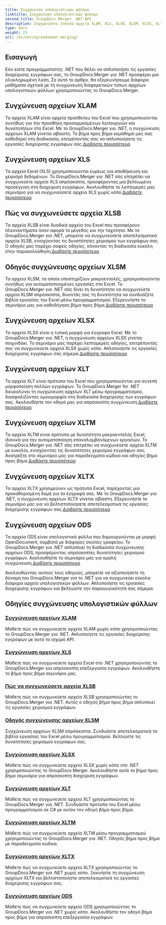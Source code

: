 ```yaml
---
title: Συγχώνευση υπολογιστικών φύλλων
linktitle: Συγχώνευση υπολογιστικών φύλλων
second_title: GroupDocs.Merger .NET API
description: Συγχωνεύστε εύκολα αρχεία XLAM, XLS, XLSB, XLSM, XLSX, XLT, XLTM, XLTX και ODS στο .NET χρησιμοποιώντας το GroupDocs.Merger. Απλοποιήστε τις εργασίες διαχείρισης εγγράφων.
type: docs
weight: 23
url: /el/net/spreadsheet-merging/
---
```


## Εισαγωγή

Εάν είστε προγραμματιστής .NET που θέλει να απλοποιήσει τις εργασίες διαχείρισης εγγράφων σας, το GroupDocs.Merger για .NET προσφέρει μια ολοκληρωμένη λύση. Σε αυτό το άρθρο, θα εξερευνήσουμε διάφορα μαθήματα σχετικά με τη συγχώνευση διαφορετικών τύπων αρχείων υπολογιστικών φύλλων χρησιμοποιώντας το GroupDocs.Merger.

## Συγχώνευση αρχείων XLAM
 Τα αρχεία XLAM είναι αρχεία πρόσθετου του Excel που χρησιμοποιούνται συνήθως για την προσθήκη προσαρμοσμένων λειτουργιών και δυνατοτήτων στο Excel. Με το GroupDocs.Merger για .NET, η συγχώνευση αρχείων XLAM γίνεται αβίαστη. Το βήμα προς βήμα εκμάθημά μας σας καθοδηγεί στη διαδικασία, επιτρέποντάς σας να απλοποιήσετε τις εργασίες διαχείρισης εγγράφων σας.[Διαβάστε περισσότερα](./merge-xlam-files/)

## Συγχώνευση αρχείων XLS
Τα αρχεία Excel (XLS) χρησιμοποιούνται ευρέως για αποθήκευση και χειρισμό δεδομένων. Το GroupDocs.Merger για .NET σάς επιτρέπει να συγχωνεύετε αρχεία XLS απρόσκοπτα, προσφέροντας μια βελτιωμένη προσέγγιση στη διαχείριση εγγράφων. Ακολουθήστε το λεπτομερές μας σεμινάριο για να συγχωνεύσετε αρχεία XLS χωρίς κόπο.[Διαβάστε περισσότερα](./merging-xls-files/)

## Πώς να συγχωνεύσετε αρχεία XLSB
 Τα αρχεία XLSB είναι δυαδικά αρχεία του Excel που προσφέρουν πλεονεκτήματα όσον αφορά το μέγεθος και την ταχύτητα. Με το GroupDocs.Merger για .NET, μπορείτε να συγχωνεύσετε αποτελεσματικά αρχεία XLSB, ενισχύοντας τις δυνατότητες χειρισμού των εγγράφων σας. Ο οδηγός μας παρέχει σαφείς οδηγίες, κάνοντας τη διαδικασία εύκολη στην παρακολούθηση.[Διαβάστε περισσότερα](./how-to-merge-xlsb-files/)

## Οδηγός συγχώνευσης αρχείων XLSM
 Τα αρχεία XLSM, τα οποία υποστηρίζουν μακροεντολές, χρησιμοποιούνται συνήθως για αυτοματοποιημένες εργασίες στο Excel. Το GroupDocs.Merger για .NET σάς δίνει τη δυνατότητα να συγχωνεύετε αρχεία XLSM απρόσκοπτα, δίνοντάς σας τη δυνατότητα να συνδυάζετε βιβλία εργασίας του Excel μέσω προγραμματισμού. Εξερευνήστε το σεμινάριο μας για καθοδήγηση βήμα προς βήμα.[Διαβάστε περισσότερα](./guide-merging-xlsm-files/)

## Συγχώνευση αρχείων XLSX
Τα αρχεία XLSX είναι η τυπική μορφή για έγγραφα Excel. Με το GroupDocs.Merger για .NET, η συγχώνευση αρχείων XLSX γίνεται παιχνιδάκι. Το σεμινάριο μας παρέχει λεπτομερείς οδηγίες, επιτρέποντάς σας να συγχωνεύετε αρχεία XLSX χωρίς κόπο. Απλοποιήστε τις εργασίες διαχείρισης εγγράφων σας σήμερα.[Διαβάστε περισσότερα](./merging-xlsx-files/)

## Συγχώνευση αρχείων XLT
 Τα αρχεία XLT είναι πρότυπα του Excel που χρησιμοποιούνται για συνεπή μορφοποίηση πολλών εγγράφων. Το GroupDocs.Merger for .NET διευκολύνει τη συγχώνευση αρχείων XLT μέσω προγραμματισμού, διασφαλίζοντας ομοιομορφία στη διαδικασία διαχείρισης των εγγράφων σας. Ακολουθήστε τον οδηγό μας για απρόσκοπτη συγχώνευση.[Διαβάστε περισσότερα](./merge-xlt-files/)

## Συγχώνευση αρχείων XLTM
 Τα αρχεία XLTM είναι πρότυπα με δυνατότητα μακροεντολής Excel, ιδανικά για την αυτοματοποίηση επαναλαμβανόμενων εργασιών. Το GroupDocs.Merger για .NET σάς επιτρέπει να συγχωνεύετε αρχεία XLTM με ευκολία, ενισχύοντας τις δυνατότητες χειρισμού εγγράφων σας. Ανατρέξτε στο σεμινάριο μας για παραδείγματα κώδικα και οδηγίες βήμα προς βήμα.[Διαβάστε περισσότερα](./merging-xltm-files/)

## Συγχώνευση αρχείων XLTX
Τα αρχεία XLTX χρησιμεύουν ως πρότυπα Excel, παρέχοντας μια προκαθορισμένη δομή για τα έγγραφά σας. Με το GroupDocs.Merger για .NET, η συγχώνευση αρχείων XLTX γίνεται αβίαστη. Εξερευνήστε το σεμινάριο μας για να βελτιστοποιήσετε αποτελεσματικά τις εργασίες διαχείρισης εγγράφων σας.[Διαβάστε περισσότερα](./merge-xltx-files/)

## Συγχώνευση αρχείων ODS
 Τα αρχεία ODS είναι υπολογιστικά φύλλα που δημιουργούνται με μορφή OpenDocument, συμβατά με διάφορες σουίτες γραφείου. Το GroupDocs.Merger για .NET απλοποιεί τη διαδικασία συγχώνευσης αρχείων ODS, προσφέροντας απρόσκοπτες δυνατότητες χειρισμού εγγράφων. Ακολουθήστε το σεμινάριο μας για ομαλή συγχώνευση.[Διαβάστε περισσότερα](./merging-ods-files/)

Ακολουθώντας αυτούς τους οδηγούς, μπορείτε να αξιοποιήσετε τη δύναμη του GroupDocs.Merger για το .NET για να συγχωνεύει εύκολα διάφορα αρχεία υπολογιστικών φύλλων. Απλοποιήστε τις εργασίες διαχείρισης εγγράφων και βελτιώστε την παραγωγικότητά σας σήμερα.
## Οδηγίες συγχώνευσης υπολογιστικών φύλλων
### [Συγχώνευση αρχείων XLAM](./merge-xlam-files/)
Μάθετε πώς να συγχωνεύετε αρχεία XLAM χωρίς κόπο χρησιμοποιώντας το GroupDocs.Merger για .NET. Απλοποιήστε τις εργασίες διαχείρισης εγγράφων με αυτό το ισχυρό API.
### [Συγχώνευση αρχείων XLS](./merging-xls-files/)
Μάθετε πώς να συγχωνεύετε αρχεία Excel στο .NET χρησιμοποιώντας το GroupDocs.Merger για απρόσκοπτη επεξεργασία εγγράφων. Ακολουθήστε το βήμα προς βήμα σεμινάριο μας.
### [Πώς να συγχωνεύσετε αρχεία XLSB](./how-to-merge-xlsb-files/)
Μάθετε πώς να συγχωνεύετε αρχεία XLSB χρησιμοποιώντας το GroupDocs.Merger για .NET. Αυτός ο οδηγός βήμα προς βήμα απλοποιεί τις εργασίες χειρισμού εγγράφων.
### [Οδηγός συγχώνευσης αρχείων XLSM](./guide-merging-xlsm-files/)
Συγχώνευση αρχείων XLSM απρόσκοπτα. Συνδυάστε αποτελεσματικά τα βιβλία εργασίας του Excel μέσω προγραμματισμού. Βελτιώστε τις δυνατότητες χειρισμού εγγράφων σας.
### [Συγχώνευση αρχείων XLSX](./merging-xlsx-files/)
Μάθετε πώς να συγχωνεύετε αρχεία XLSX χωρίς κόπο στο .NET χρησιμοποιώντας το GroupDocs.Merger. Ακολουθήστε αυτό το βήμα προς βήμα σεμινάριο για απρόσκοπτη διαχείριση εγγράφων.
### [Συγχώνευση αρχείων XLT](./merge-xlt-files/)
Μάθετε πώς να συγχωνεύετε αρχεία XLT χρησιμοποιώντας το GroupDocs.Merger για .NET. Συνδυάστε πρότυπα του Excel μέσω προγραμματισμού σε C# με αυτόν τον οδηγό βήμα προς βήμα.
### [Συγχώνευση αρχείων XLTM](./merging-xltm-files/)
Μάθετε πώς να συγχωνεύετε αρχεία XLTM μέσω προγραμματισμού χρησιμοποιώντας το GroupDocs.Merger για .NET. Οδηγός βήμα προς βήμα με παραδείγματα κώδικα.
### [Συγχώνευση αρχείων XLTX](./merge-xltx-files/)
Μάθετε πώς να συγχωνεύετε αρχεία XLTX χρησιμοποιώντας το GroupDocs.Merger για .NET χωρίς κόπο. Ξεκινήστε τη συγχώνευση αρχείων XLTX και βελτιστοποιήστε αποτελεσματικά τις εργασίες διαχείρισης εγγράφων σας.
### [Συγχώνευση αρχείων ODS](./merging-ods-files/)
Μάθετε πώς να συγχωνεύετε αρχεία ODS χρησιμοποιώντας το GroupDocs.Merger για .NET χωρίς κόπο. Ακολουθήστε τον οδηγό βήμα προς βήμα για απρόσκοπτη επεξεργασία εγγράφων.